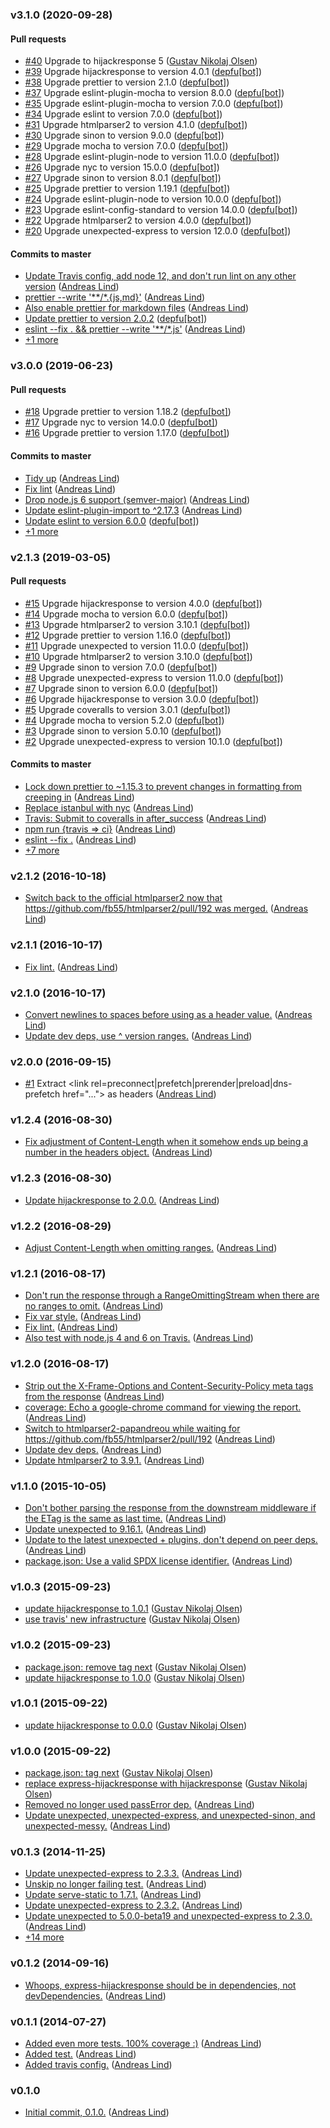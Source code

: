 ### v3.1.0 (2020-09-28)

#### Pull requests

- [#40](https://github.com/papandreou/express-extractheaders/pull/40) Upgrade to hijackresponse 5 ([Gustav Nikolaj Olsen](mailto:gno@one.com))
- [#39](https://github.com/papandreou/express-extractheaders/pull/39) Upgrade hijackresponse to version 4.0.1 ([depfu[bot]](mailto:23717796+depfu[bot]@users.noreply.github.com))
- [#38](https://github.com/papandreou/express-extractheaders/pull/38) Upgrade prettier to version 2.1.0 ([depfu[bot]](mailto:23717796+depfu[bot]@users.noreply.github.com))
- [#37](https://github.com/papandreou/express-extractheaders/pull/37) Upgrade eslint-plugin-mocha to version 8.0.0 ([depfu[bot]](mailto:23717796+depfu[bot]@users.noreply.github.com))
- [#35](https://github.com/papandreou/express-extractheaders/pull/35) Upgrade eslint-plugin-mocha to version 7.0.0 ([depfu[bot]](mailto:23717796+depfu[bot]@users.noreply.github.com))
- [#34](https://github.com/papandreou/express-extractheaders/pull/34) Upgrade eslint to version 7.0.0 ([depfu[bot]](mailto:23717796+depfu[bot]@users.noreply.github.com))
- [#31](https://github.com/papandreou/express-extractheaders/pull/31) Upgrade htmlparser2 to version 4.1.0 ([depfu[bot]](mailto:23717796+depfu[bot]@users.noreply.github.com))
- [#30](https://github.com/papandreou/express-extractheaders/pull/30) Upgrade sinon to version 9.0.0 ([depfu[bot]](mailto:23717796+depfu[bot]@users.noreply.github.com))
- [#29](https://github.com/papandreou/express-extractheaders/pull/29) Upgrade mocha to version 7.0.0 ([depfu[bot]](mailto:23717796+depfu[bot]@users.noreply.github.com))
- [#28](https://github.com/papandreou/express-extractheaders/pull/28) Upgrade eslint-plugin-node to version 11.0.0 ([depfu[bot]](mailto:23717796+depfu[bot]@users.noreply.github.com))
- [#26](https://github.com/papandreou/express-extractheaders/pull/26) Upgrade nyc to version 15.0.0 ([depfu[bot]](mailto:23717796+depfu[bot]@users.noreply.github.com))
- [#27](https://github.com/papandreou/express-extractheaders/pull/27) Upgrade sinon to version 8.0.1 ([depfu[bot]](mailto:23717796+depfu[bot]@users.noreply.github.com))
- [#25](https://github.com/papandreou/express-extractheaders/pull/25) Upgrade prettier to version 1.19.1 ([depfu[bot]](mailto:23717796+depfu[bot]@users.noreply.github.com))
- [#24](https://github.com/papandreou/express-extractheaders/pull/24) Upgrade eslint-plugin-node to version 10.0.0 ([depfu[bot]](mailto:23717796+depfu[bot]@users.noreply.github.com))
- [#23](https://github.com/papandreou/express-extractheaders/pull/23) Upgrade eslint-config-standard to version 14.0.0 ([depfu[bot]](mailto:23717796+depfu[bot]@users.noreply.github.com))
- [#22](https://github.com/papandreou/express-extractheaders/pull/22) Upgrade htmlparser2 to version 4.0.0 ([depfu[bot]](mailto:23717796+depfu[bot]@users.noreply.github.com))
- [#20](https://github.com/papandreou/express-extractheaders/pull/20) Upgrade unexpected-express to version 12.0.0 ([depfu[bot]](mailto:23717796+depfu[bot]@users.noreply.github.com))

#### Commits to master

- [Update Travis config, add node 12, and don't run lint on any other version](https://github.com/papandreou/express-extractheaders/commit/c804089bd1a33a1666a94512359f8c8ce7edb983) ([Andreas Lind](mailto:andreas.lind@peakon.com))
- [prettier --write '\*\*\/\*.{js,md}'](https://github.com/papandreou/express-extractheaders/commit/baf46f7c2c355c319f07d0d5f2eca20c3dbcf616) ([Andreas Lind](mailto:andreas.lind@peakon.com))
- [Also enable prettier for markdown files](https://github.com/papandreou/express-extractheaders/commit/963e4cb3f9e22b7382976c16dbbf243e0011c3fc) ([Andreas Lind](mailto:andreas.lind@peakon.com))
- [Update prettier to version 2.0.2](https://github.com/papandreou/express-extractheaders/commit/e365676424aff904fce8f0088e1d3c5ca2b5e38c) ([depfu[bot]](mailto:23717796+depfu[bot]@users.noreply.github.com))
- [eslint --fix . && prettier --write '\*\*\/\*.js'](https://github.com/papandreou/express-extractheaders/commit/45db7f2768e9ba6a1164a408c9788ad2c8ec9420) ([Andreas Lind](mailto:andreaslindpetersen@gmail.com))
- [+1 more](https://github.com/papandreou/express-extractheaders/compare/v3.0.0...v3.1.0)

### v3.0.0 (2019-06-23)

#### Pull requests

- [#18](https://github.com/papandreou/express-extractheaders/pull/18) Upgrade prettier to version 1.18.2 ([depfu[bot]](mailto:depfu[bot]@users.noreply.github.com))
- [#17](https://github.com/papandreou/express-extractheaders/pull/17) Upgrade nyc to version 14.0.0 ([depfu[bot]](mailto:depfu[bot]@users.noreply.github.com))
- [#16](https://github.com/papandreou/express-extractheaders/pull/16) Upgrade prettier to version 1.17.0 ([depfu[bot]](mailto:depfu[bot]@users.noreply.github.com))

#### Commits to master

- [Tidy up](https://github.com/papandreou/express-extractheaders/commit/e750f88c13ebb5617a6cd81e3ec3d8eba408aa43) ([Andreas Lind](mailto:andreaslindpetersen@gmail.com))
- [Fix lint](https://github.com/papandreou/express-extractheaders/commit/0f0ba90108fec8d02f642ac355763da4b323d9b7) ([Andreas Lind](mailto:andreaslindpetersen@gmail.com))
- [Drop node.js 6 support \(semver-major\)](https://github.com/papandreou/express-extractheaders/commit/8d2bb9db586ed35944ef8679559a11d8131aa851) ([Andreas Lind](mailto:andreaslindpetersen@gmail.com))
- [Update eslint-plugin-import to ^2.17.3](https://github.com/papandreou/express-extractheaders/commit/9d0c02b4e813e4f3028b57f367e745429ed15268) ([Andreas Lind](mailto:andreaslindpetersen@gmail.com))
- [Update eslint to version 6.0.0](https://github.com/papandreou/express-extractheaders/commit/68fc2695b5d79c1495b6ae963ddfea2329b7159b) ([depfu[bot]](mailto:23717796+depfu[bot]@users.noreply.github.com))
- [+1 more](https://github.com/papandreou/express-extractheaders/compare/v2.1.3...v3.0.0)

### v2.1.3 (2019-03-05)

#### Pull requests

- [#15](https://github.com/papandreou/express-extractheaders/pull/15) Upgrade hijackresponse to version 4.0.0 ([depfu[bot]](mailto:depfu[bot]@users.noreply.github.com))
- [#14](https://github.com/papandreou/express-extractheaders/pull/14) Upgrade mocha to version 6.0.0 ([depfu[bot]](mailto:depfu[bot]@users.noreply.github.com))
- [#13](https://github.com/papandreou/express-extractheaders/pull/13) Upgrade htmlparser2 to version 3.10.1 ([depfu[bot]](mailto:depfu[bot]@users.noreply.github.com))
- [#12](https://github.com/papandreou/express-extractheaders/pull/12) Upgrade prettier to version 1.16.0 ([depfu[bot]](mailto:depfu[bot]@users.noreply.github.com))
- [#11](https://github.com/papandreou/express-extractheaders/pull/11) Upgrade unexpected to version 11.0.0 ([depfu[bot]](mailto:depfu[bot]@users.noreply.github.com))
- [#10](https://github.com/papandreou/express-extractheaders/pull/10) Upgrade htmlparser2 to version 3.10.0 ([depfu[bot]](mailto:depfu[bot]@users.noreply.github.com))
- [#9](https://github.com/papandreou/express-extractheaders/pull/9) Upgrade sinon to version 7.0.0 ([depfu[bot]](mailto:depfu[bot]@users.noreply.github.com))
- [#8](https://github.com/papandreou/express-extractheaders/pull/8) Upgrade unexpected-express to version 11.0.0 ([depfu[bot]](mailto:depfu[bot]@users.noreply.github.com))
- [#7](https://github.com/papandreou/express-extractheaders/pull/7) Upgrade sinon to version 6.0.0 ([depfu[bot]](mailto:depfu[bot]@users.noreply.github.com))
- [#6](https://github.com/papandreou/express-extractheaders/pull/6) Upgrade hijackresponse to version 3.0.0 ([depfu[bot]](mailto:depfu[bot]@users.noreply.github.com))
- [#5](https://github.com/papandreou/express-extractheaders/pull/5) Upgrade coveralls to version 3.0.1 ([depfu[bot]](mailto:depfu[bot]@users.noreply.github.com))
- [#4](https://github.com/papandreou/express-extractheaders/pull/4) Upgrade mocha to version 5.2.0 ([depfu[bot]](mailto:depfu[bot]@users.noreply.github.com))
- [#3](https://github.com/papandreou/express-extractheaders/pull/3) Upgrade sinon to version 5.0.10 ([depfu[bot]](mailto:depfu[bot]@users.noreply.github.com))
- [#2](https://github.com/papandreou/express-extractheaders/pull/2) Upgrade unexpected-express to version 10.1.0 ([depfu[bot]](mailto:depfu[bot]@users.noreply.github.com))

#### Commits to master

- [Lock down prettier to ~1.15.3 to prevent changes in formatting from creeping in](https://github.com/papandreou/express-extractheaders/commit/b9a6ae3d85f15cc4208879aa0267b4004d979a50) ([Andreas Lind](mailto:andreaslindpetersen@gmail.com))
- [Replace istanbul with nyc](https://github.com/papandreou/express-extractheaders/commit/c95baaf03db2099d62af395f4a6ad2190055587d) ([Andreas Lind](mailto:andreaslindpetersen@gmail.com))
- [Travis: Submit to coveralls in after\_success](https://github.com/papandreou/express-extractheaders/commit/20efc6cf878037a3f8993865d9979aed9b98f7f7) ([Andreas Lind](mailto:andreaslindpetersen@gmail.com))
- [npm run {travis =&gt; ci}](https://github.com/papandreou/express-extractheaders/commit/f416c67b90effa90f007211b18f069059d4ae88b) ([Andreas Lind](mailto:andreaslindpetersen@gmail.com))
- [eslint --fix .](https://github.com/papandreou/express-extractheaders/commit/e7ffc6683eb40500f63b57b5fcd24a04fb303cf4) ([Andreas Lind](mailto:andreaslindpetersen@gmail.com))
- [+7 more](https://github.com/papandreou/express-extractheaders/compare/v2.1.2...v2.1.3)

### v2.1.2 (2016-10-18)

- [Switch back to the official htmlparser2 now that https:\/\/github.com\/fb55\/htmlparser2\/pull\/192 was merged.](https://github.com/papandreou/express-extractheaders/commit/e8d2afadc666b8ead15bd9c36565ed91c87be9ec) ([Andreas Lind](mailto:andreas@one.com))

### v2.1.1 (2016-10-17)

- [Fix lint.](https://github.com/papandreou/express-extractheaders/commit/c8c72aabe5bf9927ae39c1b0b392c77a458e054c) ([Andreas Lind](mailto:andreas@one.com))

### v2.1.0 (2016-10-17)

- [Convert newlines to spaces before using as a header value.](https://github.com/papandreou/express-extractheaders/commit/17f8d12b4a65b8c2eb3e7cd968b341232cbef3d5) ([Andreas Lind](mailto:andreas@one.com))
- [Update dev deps, use ^ version ranges.](https://github.com/papandreou/express-extractheaders/commit/c1c6c45d16d5fbcb18c1a9475e6e6c9722e01a89) ([Andreas Lind](mailto:andreas@one.com))

### v2.0.0 (2016-09-15)

- [#1](https://github.com/papandreou/express-extractheaders/pull/1) Extract &lt;link rel=preconnect|prefetch|prerender|preload|dns-prefetch href="..."&gt; as headers ([Andreas Lind](mailto:andreas@one.com))

### v1.2.4 (2016-08-30)

- [Fix adjustment of Content-Length when it somehow ends up being a number in the headers object.](https://github.com/papandreou/express-extractheaders/commit/3443619aab2b337a43dca2483e1660682c88014c) ([Andreas Lind](mailto:andreas@one.com))

### v1.2.3 (2016-08-30)

- [Update hijackresponse to 2.0.0.](https://github.com/papandreou/express-extractheaders/commit/ce90aee5fd94b6bf8b9aa64c3126cb71ea504b08) ([Andreas Lind](mailto:andreas@one.com))

### v1.2.2 (2016-08-29)

- [Adjust Content-Length when omitting ranges.](https://github.com/papandreou/express-extractheaders/commit/658531f80e4b043b07ac081d64e7484085a41513) ([Andreas Lind](mailto:andreas@one.com))

### v1.2.1 (2016-08-17)

- [Don't run the response through a RangeOmittingStream when there are no ranges to omit.](https://github.com/papandreou/express-extractheaders/commit/019d3f3c3b572c0c88f94599b6daa8d24f3c01c5) ([Andreas Lind](mailto:andreas@one.com))
- [Fix var style.](https://github.com/papandreou/express-extractheaders/commit/5e23a8bc29e01c46136acfb2ed08877e93f7c663) ([Andreas Lind](mailto:andreas@one.com))
- [Fix lint.](https://github.com/papandreou/express-extractheaders/commit/3bf56496e63f11a32fd392762033b97ae0928295) ([Andreas Lind](mailto:andreas@one.com))
- [Also test with node.js 4 and 6 on Travis.](https://github.com/papandreou/express-extractheaders/commit/1221210fb2f32361bdce8c79757fed0693edb982) ([Andreas Lind](mailto:andreas@one.com))

### v1.2.0 (2016-08-17)

- [Strip out the X-Frame-Options and Content-Security-Policy meta tags from the response](https://github.com/papandreou/express-extractheaders/commit/bb1ff0780e87903bf3bc818e2ddacc234917fa4d) ([Andreas Lind](mailto:andreas@one.com))
- [coverage: Echo a google-chrome command for viewing the report.](https://github.com/papandreou/express-extractheaders/commit/9c3cd10716f15ea4c7c3b52167d87d4737e1a1ab) ([Andreas Lind](mailto:andreas@one.com))
- [Switch to htmlparser2-papandreou while waiting for https:\/\/github.com\/fb55\/htmlparser2\/pull\/192](https://github.com/papandreou/express-extractheaders/commit/5a9d14728fb39e66e84b4d3d84174bff37c87f86) ([Andreas Lind](mailto:andreas@one.com))
- [Update dev deps.](https://github.com/papandreou/express-extractheaders/commit/2b6e3d04881415e35adc9e14830ed09be5d2f9a2) ([Andreas Lind](mailto:andreas@one.com))
- [Update htmlparser2 to 3.9.1.](https://github.com/papandreou/express-extractheaders/commit/3d476968b409b8d271a82de7c43983b61bd36c58) ([Andreas Lind](mailto:andreas@one.com))

### v1.1.0 (2015-10-05)

- [Don't bother parsing the response from the downstream middleware if the ETag is the same as last time.](https://github.com/papandreou/express-extractheaders/commit/7213c8577b02eadd16d89a293078795e1868746e) ([Andreas Lind](mailto:andreas@one.com))
- [Update unexpected to 9.16.1.](https://github.com/papandreou/express-extractheaders/commit/1a7d3b6594387c6941a9901f9e6d98c98e61c815) ([Andreas Lind](mailto:andreas@one.com))
- [Update to the latest unexpected + plugins, don't depend on peer deps.](https://github.com/papandreou/express-extractheaders/commit/c7a78c1e03a2408c7e5ba0bc3b5f4a5571c99c34) ([Andreas Lind](mailto:andreas@one.com))
- [package.json: Use a valid SPDX license identifier.](https://github.com/papandreou/express-extractheaders/commit/56a48fa57a8ac517d98fd938801080de9d7cf0bb) ([Andreas Lind](mailto:andreas@one.com))

### v1.0.3 (2015-09-23)

- [update hijackresponse to 1.0.1](https://github.com/papandreou/express-extractheaders/commit/cbf9fb0cc76c498ffd6011c38d649d62df06e34f) ([Gustav Nikolaj Olsen](mailto:gno@one.com))
- [use travis' new infrastructure](https://github.com/papandreou/express-extractheaders/commit/b10f18ab28e899eedfd48a9b3523d0bfe25e4173) ([Gustav Nikolaj Olsen](mailto:gno@one.com))

### v1.0.2 (2015-09-23)

- [package.json: remove tag next](https://github.com/papandreou/express-extractheaders/commit/f3956961ec88ec2acc4289e22c39d4e79fd481bc) ([Gustav Nikolaj Olsen](mailto:gno@one.com))
- [update hijackresponse to 1.0.0](https://github.com/papandreou/express-extractheaders/commit/f13fd626b0e6f712222379bb5fa91b2e61cc9637) ([Gustav Nikolaj Olsen](mailto:gno@one.com))

### v1.0.1 (2015-09-22)

- [update hijackresponse to 0.0.0](https://github.com/papandreou/express-extractheaders/commit/db24322cf3fe8b919dd4f6a33124ddc7c3fb53c1) ([Gustav Nikolaj Olsen](mailto:gno@one.com))

### v1.0.0 (2015-09-22)

- [package.json: tag next](https://github.com/papandreou/express-extractheaders/commit/e368c21a58577bd76f2e9fe4e12079a4fa18cd4b) ([Gustav Nikolaj Olsen](mailto:gno@one.com))
- [replace express-hijackresponse with hijackresponse](https://github.com/papandreou/express-extractheaders/commit/efc49585d1eace40a3801bc6f89992b57a585634) ([Gustav Nikolaj Olsen](mailto:gno@one.com))
- [Removed no longer used passError dep.](https://github.com/papandreou/express-extractheaders/commit/e4a49209876f39e390aa60f5edac988bbb012dce) ([Andreas Lind](mailto:andreas@one.com))
- [Update unexpected, unexpected-express, and unexpected-sinon, and unexpected-messy.](https://github.com/papandreou/express-extractheaders/commit/72413705990d3b89a56d74062cb4f66d432c40ba) ([Andreas Lind](mailto:andreas@one.com))

### v0.1.3 (2014-11-25)

- [Update unexpected-express to 2.3.3.](https://github.com/papandreou/express-extractheaders/commit/2ce4b92e75af9fbd3a6632534dd49fec45ee77cc) ([Andreas Lind](mailto:andreas@one.com))
- [Unskip no longer failing test.](https://github.com/papandreou/express-extractheaders/commit/689dc6a797b97729941a8cf15165cee55909638a) ([Andreas Lind](mailto:andreas@one.com))
- [Update serve-static to 1.7.1.](https://github.com/papandreou/express-extractheaders/commit/cabc93891f1e2266be4222ff601c42af60443642) ([Andreas Lind](mailto:andreas@one.com))
- [Update unexpected-express to 2.3.2.](https://github.com/papandreou/express-extractheaders/commit/5e227ce147948bbe09384c28815893acb1e73bef) ([Andreas Lind](mailto:andreas@one.com))
- [Update unexpected to 5.0.0-beta19 and unexpected-express to 2.3.0.](https://github.com/papandreou/express-extractheaders/commit/ed82f2b198869830d0486d2d5e14634e69cfa187) ([Andreas Lind](mailto:andreas@one.com))
- [+14 more](https://github.com/papandreou/express-extractheaders/compare/v0.1.2...v0.1.3)

### v0.1.2 (2014-09-16)

- [Whoops, express-hijackresponse should be in dependencies, not devDependencies.](https://github.com/papandreou/express-extractheaders/commit/b4bc9ad86552fc7ec3e4553ffe26954901e9d46f) ([Andreas Lind](mailto:andreas@one.com))

### v0.1.1 (2014-07-27)

- [Added even more tests. 100% coverage :\)](https://github.com/papandreou/express-extractheaders/commit/6d0e41590385651de7e3f220f5d8db3b6d89453c) ([Andreas Lind](mailto:andreas@one.com))
- [Added test.](https://github.com/papandreou/express-extractheaders/commit/9d22871f27494938ac6821ab2df6a7ab65d6775d) ([Andreas Lind](mailto:andreas@one.com))
- [Added travis config.](https://github.com/papandreou/express-extractheaders/commit/f3629243ff1b01fdcaeb347bd14f49d3bdbca0a0) ([Andreas Lind](mailto:andreas@one.com))

### v0.1.0
- [Initial commit, 0.1.0.](https://github.com/papandreou/express-extractheaders/commit/5d3ca65b2034549ec9082f4d88daeef7566b6c78) ([Andreas Lind](mailto:andreas@one.com))

